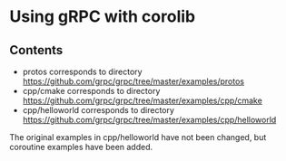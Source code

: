 # Using gRPC with corolib

## Contents 

* protos corresponds to directory https://github.com/grpc/grpc/tree/master/examples/protos
* cpp/cmake corresponds to directory https://github.com/grpc/grpc/tree/master/examples/cpp/cmake
* cpp/helloworld corresponds to directory https://github.com/grpc/grpc/tree/master/examples/cpp/helloworld

The original examples in cpp/helloworld have not been changed, but coroutine examples have been added.
